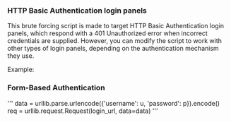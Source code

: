 ### HTTP Basic Authentication login panels


This brute forcing script is made to target HTTP Basic Authentication login panels, 
which respond with a 401 Unauthorized error when incorrect credentials are supplied. 
However, you can modify the script to work with other types of login panels, 
depending on the authentication mechanism they use. 

Example:

### Form-Based Authentication

'''
data = urllib.parse.urlencode({'username': u, 'password': p}).encode()
req = urllib.request.Request(login_url, data=data)
'''
